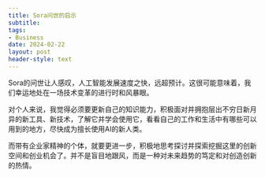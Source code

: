```yaml
---
title: Sora问世的启示
subtitle: 
tags: 
- Business
date: 2024-02-22
layout: post
header-style: text
---
```


Sora的问世让人感叹，人工智能发展速度之快，远超预计。这很可能意味着，我们幸运地处在一场技术变革的进行时和风暴眼。

对个人来说，我觉得必须要更新自己的知识能力，积极面对并拥抱层出不穷日新月异的新工具、新技术，了解它并学会使用它，看看自己的工作和生活中有哪些可以用到的地方，尽快成为擅长使用AI的新人类。

而带有企业家精神的个体，就要更进一步，积极地思考探讨并探索挖掘这里的创新空间和创业机会了。并不是盲目地跟风，而是一种对未来趋势的笃定和对创造创新的热情。